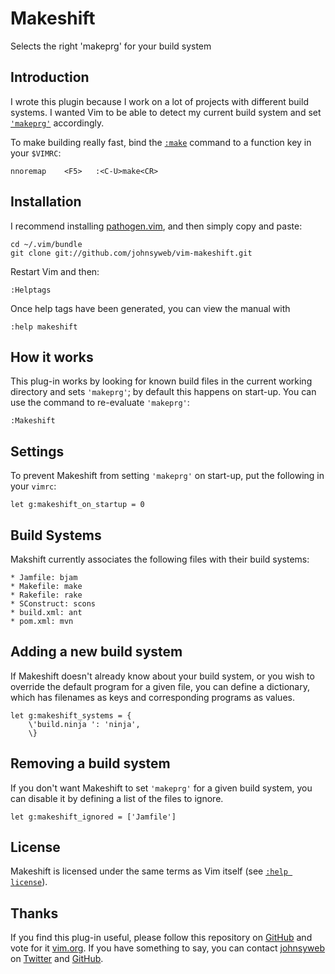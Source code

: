 Makeshift
=========

Selects the right 'makeprg' for your build system

Introduction
------------

I wrote this plugin because I work on a lot of projects with different build
systems. I wanted Vim to be able to detect my current build system and set
[`'makeprg'`](http://vimdoc.sourceforge.net/htmldoc/options.html#'makeprg')
accordingly.

To make building really fast, bind the
[`:make`](http://vimdoc.sourceforge.net/htmldoc/quickfix.html#:make_makeprg)
command to a function key in your `$VIMRC`:


    nnoremap    <F5>   :<C-U>make<CR>


Installation
------------

I recommend installing [pathogen.vim](https://github.com/tpope/vim-pathogen),
and then simply copy and paste:

    cd ~/.vim/bundle
    git clone git://github.com/johnsyweb/vim-makeshift.git

Restart Vim and then:

    :Helptags

Once help tags have been generated, you can view the manual with

    :help makeshift

How it works
------------

This plug-in works by looking for known build files in the current working
directory and sets `'makeprg'`; by default this happens on start-up. You can
use the command to re-evaluate `'makeprg'`:

    :Makeshift

Settings
--------

To prevent Makeshift from setting `'makeprg'` on start-up, put the following
in your `vimrc`:

    let g:makeshift_on_startup = 0

Build Systems
-------------

Makshift currently associates the following files with their build systems:

    * Jamfile: bjam
    * Makefile: make
    * Rakefile: rake
    * SConstruct: scons
    * build.xml: ant
    * pom.xml: mvn

Adding a new build system
-------------------------

If Makeshift doesn't already know about your build system, or you wish to
override the default program for a given file, you can define a dictionary,
which has filenames as keys and corresponding programs as values.

    let g:makeshift_systems = {
        \'build.ninja ': 'ninja',
        \}


Removing a build system
-----------------------

If you don't want Makeshift to set `'makeprg'` for a given build system, you
can disable it by defining a list of the files to ignore.

    let g:makeshift_ignored = ['Jamfile']

License
-------

Makeshift is licensed under the same terms as Vim itself (see [`:help
license`](http://vimdoc.sourceforge.net/htmldoc/uganda.html#license)).

Thanks
------

If you find this plug-in useful, please follow this repository on
[GitHub](https://github.com/johnsyweb/vim-makeshift) and vote for it
[vim.org](http://www.vim.org/scripts/script.php?script_id=4278). If you have
something to say, you can contact [johnsyweb](http://johnsy.com/about/) on
[Twitter](http://twitter.com/johnsyweb/) and
[GitHub](https://github.com/johnsyweb/).


